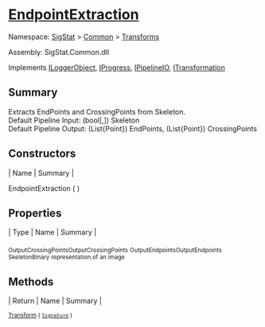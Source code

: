 # [EndpointExtraction](./EndpointExtraction.md)

Namespace: [SigStat]() > [Common](./../README.md) > [Transforms](./README.md)

Assembly: SigStat.Common.dll

Implements [ILoggerObject](./../ILoggerObject.md), [IProgress](./../Helpers/IProgress.md), [IPipelineIO](./../Pipeline/IPipelineIO.md), [ITransformation](./../ITransformation.md)

## Summary
Extracts EndPoints and CrossingPoints from Skeleton.  <br>Default Pipeline Input: (bool[,]) Skeleton<br>Default Pipeline Output: (List{Point}) EndPoints, (List{Point}) CrossingPoints

## Constructors

| Name | Summary | 

EndpointExtraction (  )<sub></sub>


## Properties

| Type | Name | Summary | 

<sub>OutputCrossingPoints</sub><sub>OutputCrossingPoints</sub>
<sub>OutputEndpoints</sub><sub>OutputEndpoints</sub>
<sub>Skeleton</sub><sub>Binary representation of an image</sub>


## Methods

| Return | Name | Summary | 

<sub>[Transform](./Methods/EndpointExtraction-100663588.md) ( [`Signature`](./../Signature.md) )</sub><sub></sub>


